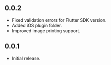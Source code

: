 ## 0.0.2
- Fixed validation errors for Flutter SDK version.
- Added iOS plugin folder.
- Improved image printing support.

## 0.0.1
- Initial release.